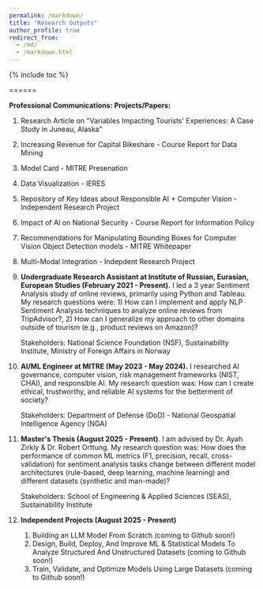 ```yaml
---
permalink: /markdown/
title: "Research Outputs"
author_profile: true
redirect_from: 
  - /md/
  - /markdown.html
---
```


{% include toc %}

======


**Professional Communications: Projects/Papers:**

1. Research Article on "Variables Impacting Tourists' Experiences: A Case Study in Juneau, Alaska"
2. Increasing Revenue for Capital Bikeshare - Course Report for Data Mining
3. Model Card - MITRE Presenation
4. Data Visualization - IERES
5. Repository of Key Ideas about Responsible AI + Computer Vision - Independent Research Project
6. Impact of AI on National Security - Course Report for Information Policy
7. Recommendations for Manipulating Bounding Boxes for Computer Vision Object Detection models - MITRE Whitepaper
8. Multi-Modal Integration - Indepdent Research Project















1. **Undergraduate Research Assistant at Institute of Russian, Eurasian, European Studies (February 2021 - Present).** I led a 3 year Sentiment Analysis study of online reviews, primarily using Python and Tableau. My research questions were: 1) How can I implement and apply NLP Sentiment Analysis techniques to analyze online reviews from TripAdvisor?, 2) How can I generalize my approach to other domains outside of tourism (e.g., product reviews on Amazon)?
   
   Stakeholders: National Science Foundation (NSF), Sustainability Institute, Ministry of Foreign Affairs in Norway
   
2. **AI/ML Engineer at MITRE (May 2023 - May 2024).** I researched AI governance, computer vision, risk management frameworks (NIST, CHAI), and responsible AI. My research question was: How can I create ethical, trustworthy, and reliable AI systems for the betterment of society? 
   
   Stakeholders: Department of Defense (DoD) - National Geospatial Intelligence Agency (NGA)
   
3. **Master's Thesis (August 2025 - Present)**. I am advised by Dr. Ayah Zirkly & Dr. Robert Orttung. My research question was: How does the performance of common ML metrics (F1, precision, recall, cross-validation) for sentiment analysis tasks change between different model architectures (rule-based, deep learning, machine learning) and different datasets (synthetic and man-made)?
   
   Stakeholders: School of Engineering & Applied Sciences (SEAS), Sustainability Institute
   
4. **Independent Projects (August 2025 - Present)**
   1. Building an LLM Model From Scratch (coming to Github soon!)
   2. Design, Build, Deploy, And Improve ML & Statistical Models To Analyze Structured And Unstructured Datasets (coming to Github soon!)
   3. Train, Validate, and Optimize Models Using Large Datasets (coming to Github soon!)


